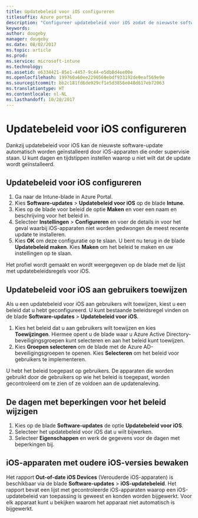 ```yaml
---
title: Updatebeleid voor iOS configureren
titlesuffix: Azure portal
description: "Configureer updatebeleid voor iOS zodat de nieuwste software-update automatisch wordt geïnstalleerd door iOS-apparaten die onder supervisie staan."
keywords: 
author: dougeby
manager: dougeby
ms.date: 08/02/2017
ms.topic: article
ms.prod: 
ms.service: microsoft-intune
ms.technology: 
ms.assetid: e6334421-85e1-4457-9c44-e5db8d4ee00e
ms.openlocfilehash: 199760a60ee2290560ebdf933192de0eaf569e9e
ms.sourcegitcommit: bb2c181fd6de929cf1e5d3856e048d617eb72063
ms.translationtype: HT
ms.contentlocale: nl-NL
ms.lasthandoff: 10/20/2017
---
```

# <a name="configure-ios-update-policies"></a>Updatebeleid voor iOS configureren
Dankzij updatebeleid voor iOS kan de nieuwste software-update automatisch worden geïnstalleerd door iOS-apparaten die onder supervisie staan. U kunt dagen en tijdstippen instellen waarop u niet wilt dat de update wordt geïnstalleerd.

## <a name="configure-the-ios-update-policy"></a>Updatebeleid voor iOS configureren
1. Ga naar de Intune-blade in Azure Portal.
2. Kies **Software-updates** > **Updatebeleid voor iOS** op de blade **Intune**.
4. Kies op de blade voor beleid de optie **Maken** en voer een naam en beschrijving voor het beleid in.
5. Selecteer **Instellingen** > **Configureren** en voer de details in voor het geval waarbij iOS-apparaten niet worden gedwongen de meest recente update te installeren.
6. Kies **OK** om deze configuratie op te slaan. U bent nu terug in de blade **Updatebeleid maken**. Kies **Maken** om het beleid te maken en uw instellingen op te slaan.

Het profiel wordt gemaakt en wordt weergegeven op de blade met de lijst met updatebeleidsregels voor iOS.

## <a name="assign-an-ios-update-policy-to-users"></a>Updatebeleid voor iOS aan gebruikers toewijzen
Als u een updatebeleid voor iOS aan gebruikers wilt toewijzen, kiest u een beleid dat u hebt geconfigureerd. U kunt bestaande beleidsregel vinden on de blade **Software-updates** > **Updatebeleid voor iOS**.
1. Kies het beleid dat u aan gebruikers wilt toewijzen en kies **Toewijzingen**. Hiermee opent u de blade waar u Azure Active Directory-beveiligingsgroepen kunt selecteren en aan het beleid kunt toewijzen.
2. Kies **Groepen selecteren** om de blade met de Azure AD-beveiligingsgroepen te openen. Kies **Selecteren** om het beleid voor gebruikers te implementeren.

U hebt het beleid toegepast op gebruikers. De apparaten die worden gebruikt door de gebruikers op wie het beleid is toegepast, worden gecontroleerd om te zien of ze voldoen aan de updatenaleving.

## <a name="change-the-restricted-days-for-the-policy"></a>De dagen met beperkingen voor het beleid wijzigen
1. Kies op de blade **Software-updates** de optie **Updatebeleid voor iOS**.
2. Selecteer het updatebeleid voor iOS dat u wilt bijwerken.
3. Selecteer **Eigenschappen** en werk de gegevens voor de dagen met beperkingen bij.

## <a name="monitor-ios-devices-with-older-ios-versions"></a>iOS-apparaten met oudere iOS-versies bewaken 
<!-- 1352223 -->
Het rapport **Out-of-date iOS Devices** (Verouderde iOS-apparaten) is beschikbaar via de blade **Software-updates** > **iOS-updatebeleid**. Het rapport bevat een lijst met gecontroleerde iOS-apparaten waarop een iOS-updatebeleid van toepassing is geweest en konden worden bijgewerkt. Voor elk apparaat kunt u bekijken waarom het apparaat niet automatisch is bijgewerkt.